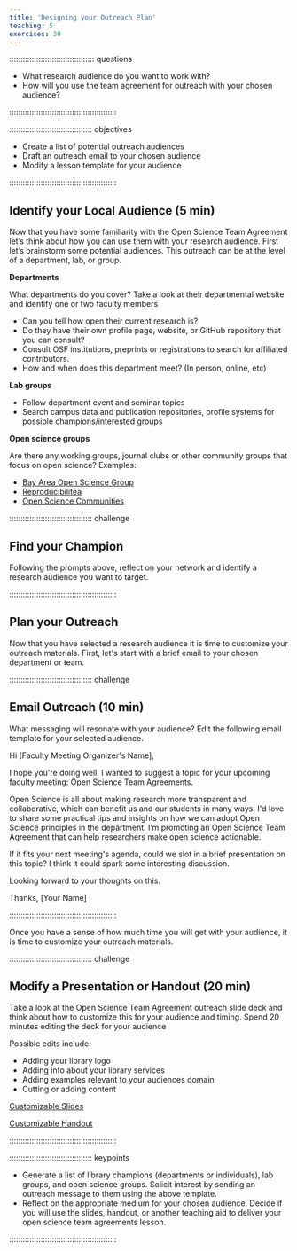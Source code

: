 ```yaml
---
title: 'Designing your Outreach Plan'
teaching: 5
exercises: 30
---
```


:::::::::::::::::::::::::::::::::::::: questions 

- What research audience do you want to work with?
- How will you use the team agreement for outreach with your chosen audience?

::::::::::::::::::::::::::::::::::::::::::::::::

::::::::::::::::::::::::::::::::::::: objectives

- Create a list of potential outreach audiences 
- Draft an outreach email to your chosen audience
- Modify a lesson template for your audience

::::::::::::::::::::::::::::::::::::::::::::::::

## Identify your Local Audience (5 min)

Now that you have some familiarity with the Open Science Team Agreement let’s think about how you can use them with your research audience. First let’s brainstorm some potential audiences. This outreach can be at the level of a department, lab, or group.

**Departments**

What departments do you cover? 
Take a look at their departmental website and identify one or two faculty members 

- Can you tell how open their current research is?
- Do they have their own profile page, website, or GitHub repository that you can consult? 
- Consult OSF institutions, preprints or registrations to search for affiliated contributors.
- How and when does this department meet? (In person, online, etc)

**Lab groups** 

- Follow department event and seminar topics
- Search campus data and publication repositories, profile systems for possible champions/interested groups

**Open science groups**

Are there any working groups, journal clubs or other community groups that focus on open science?
Examples:

- [Bay Area Open Science Group](bayareaopensciencegroup.github.io/)
- [Reproducibilitea](https://reproducibilitea.org/)
- [Open Science Communities](https://openscience-utrecht.com/)

::::::::::::::::::::::::::::::::::::: challenge 

## Find your Champion

Following the prompts above, reflect on your network and identify a research audience you want to target. 


::::::::::::::::::::::::::::::::::::::::::::::::

## Plan your Outreach

Now that you have selected a research audience it is time to customize your outreach materials. First, let's start with a brief email to your chosen department or team.

::::::::::::::::::::::::::::::::::::: challenge 

## Email Outreach (10 min)

What messaging will resonate with your audience? Edit the following email template for your selected audience.

Hi [Faculty Meeting Organizer's Name],

I hope you're doing well. I wanted to suggest a topic for your upcoming faculty meeting: Open Science Team Agreements.

Open Science is all about making research more transparent and collaborative, which can benefit us and our students in many ways. I'd love to share some practical tips and insights on how we can adopt Open Science principles in the department. I’m promoting an Open Science Team Agreement that can help researchers make open science actionable. 

If it fits your next meeting's agenda, could we slot in a brief presentation on this topic? I think it could spark some interesting discussion.

Looking forward to your thoughts on this.

Thanks,
[Your Name]

::::::::::::::::::::::::::::::::::::::::::::::::

Once you have a sense of how much time you will get with your audience, it is time to customize your outreach materials. 

::::::::::::::::::::::::::::::::::::: challenge 

## Modify a Presentation or Handout (20 min)

Take a look at the Open Science Team Agreement outreach slide deck and think about how to customize this for your audience and timing. Spend 20 minutes editing the deck for your audience

Possible edits include:

- Adding your library logo
- Adding info about your library services
- Adding examples relevant to your audiences domain
- Cutting or adding content

[Customizable Slides](https://github.com/ucla-imls-open-sci/TeamAgreements/blob/main/episodes/files/OpenScienceTeamAgreementOutreachSlides.pptx)

[Customizable Handout](https://www.canva.com/design/DAFvMOmWIjY/Q5wOskLSu_KVMbaeZaeqyg/view?utm_content=DAFvMOmWIjY&utm_campaign=designshare&utm_medium=link&utm_source=publishsharelink&mode=preview)



::::::::::::::::::::::::::::::::::::::::::::::::


::::::::::::::::::::::::::::::::::::: keypoints 

- Generate a list of library champions (departments or individuals), lab groups, and open science groups. Solicit interest by sending an outreach message to them using the above template.
- Reflect on the appropriate medium for your chosen audience. Decide if you will use the slides, handout, or another teaching aid to deliver your open science team agreements lesson.  

::::::::::::::::::::::::::::::::::::::::::::::::

